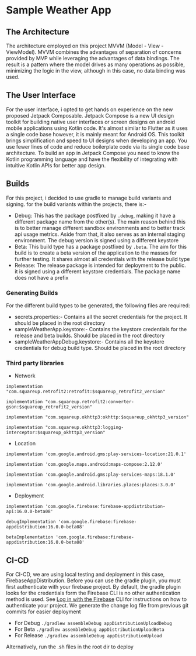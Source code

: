 # Sample Weather App

## The Architecture
The architecture employed on this project MVVM (Model - View - ViewModel). MVVM combines the advantages of separation of concerns provided by MVP while leveraging the advantages of data bindings. The result is a pattern where the model drives as many operations as possible, minimizing the logic in the view, although in this case,  no  data binding was used.

## The User Interface
For the user interface, i opted to get hands on experience on the new proposed Jetpack Composable. Jetpack Compose is a new UI design toolkit for building native user interfaces or screen designs on android mobile applications using Kotlin code. It's almost similar to Flutter as it uses a single code base however, it is mainly meant for Android OS. This toolkit brings simplification and speed to UI designs when developing an app. You use fewer lines of code and reduce boilerplate code via its single code base architecture. To build an app in Jetpack Compose you need to know the Kotlin programming language and have the flexibility of integrating with intuitive Kotlin APIs for better app design.

## Builds
For this project, i decided to use gradle to manage build variants and signing. for the build variants within the projects, there is:- 
- Debug: This has the package postfixed by `.debug`, making it have a different package name from the other(s). The main reason behind this is to better manage different sandbox environments and to better track api usage metrics. Aside from that, it also serves as an internal staging environment. The debug version is signed using a different keystore
- Beta: This build type has a package postfixed by `.beta`. The aim for this build is to create a beta version of the application to the masses for further testing. It shares almost all credentials with the release build type
- Release: The release package is intended for deployment to the public. it is signed using a different keystore credentials. The package name does not have a prefix

### Generating Builds
For the different build types to be generated, the following files are required:
- secrets.properties:- Contains all the secret credentials for the project. It should be placed in the root directory
- sampleWeatherApp.keystore:- Contains the keystore credentials for the release and beta builds. Should be placed in the root directory
- sampleWeatherAppDebug.keystore:- Contains all the keystore credentials for debug build type. Should be placed in the root directory

### Third party libraries
- Network

`implementation "com.squareup.retrofit2:retrofit:$squareup_retrofit2_version"`

`implementation "com.squareup.retrofit2:converter-gson:$squareup_retrofit2_version"`

`implementation "com.squareup.okhttp3:okhttp:$squareup_okhttp3_version"`

`implementation "com.squareup.okhttp3:logging-interceptor:$squareup_okhttp3_version"`


- Location

`implementation 'com.google.android.gms:play-services-location:21.0.1'`

`implementation 'com.google.maps.android:maps-compose:2.12.0'`

`implementation 'com.google.android.gms:play-services-maps:18.1.0'`

`implementation 'com.google.android.libraries.places:places:3.0.0'`

- Deployment

`implementation 'com.google.firebase:firebase-appdistribution-api:16.0.0-beta08'`

`debugImplementation 'com.google.firebase:firebase-appdistribution:16.0.0-beta08'`

`betaImplementation 'com.google.firebase:firebase-appdistribution:16.0.0-beta08'`

## CI-CD
For CI-CD, we are using local testing and deployment in this case, FirebaseAppDistribution. Before you can use the gradle plugin, you must first authenticate with your firebase project. By default, the gradle plugin looks for the credentials form the Firebase CLI is no other authentication method is used. See <a href="https://firebase.google.com/docs/cli#sign-in-test-cli">Log in with the Firebase</a> CLI for instructions on how to authenticate your project.
We generate the change log file from previous git commits for easier deployment
- For Debug `./gradlew assembleDebug appDistributionUploadDebug`
- For Beta `./gradlew assembleDebug appDistributionUploadBeta`
- For Release `./gradlew assembleDebug appDistributionUpload`

Alternatively, run the .sh files in the root dir to deploy